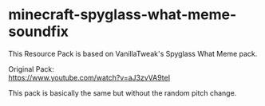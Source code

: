 # minecraft-spyglass-what-meme-soundfix
This Resource Pack is based on VanillaTweak's Spyglass What Meme pack.

Original Pack:<br>
https://www.youtube.com/watch?v=aJ3zvVA9teI

This pack is basically the same but without the random pitch change.
